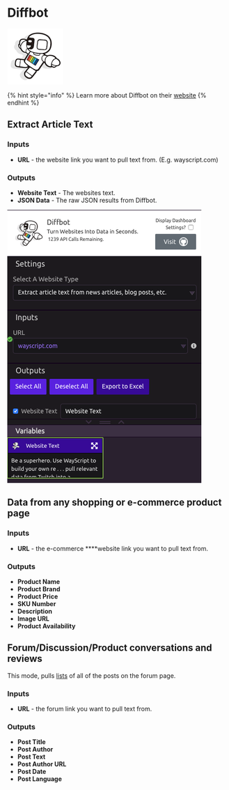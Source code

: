 # Diffbot

![Turn Websites Into Data in Seconds.](../../.gitbook/assets/diffbot.png)

{% hint style="info" %}
Learn more about Diffbot on their [website](https://www.diffbot.com)
{% endhint %}

## Extract Article Text

### Inputs

* **URL** - the website link you want to pull text from. \(E.g. wayscript.com\)

### Outputs

* **Website Text** - The websites text.
* **JSON Data** - The raw JSON results from Diffbot. 

![Diffbot](../../.gitbook/assets/screenshot-2019-07-16-16.30.35.png)

## Data from any shopping or e-commerce product page

### Inputs

* **URL** - the e-commerce ****website link you want to pull text from.

### Outputs

* **Product Name**
* **Product Brand**
* **Product Price**
* **SKU Number**
* **Description**
* **Image URL**
* **Product Availability**

## Forum/Discussion/Product conversations and reviews

This mode, pulls [lists](../../introduction/variables.md#lists) of all of the posts on the forum page. 

### Inputs

* **URL** - the forum link you want to pull text from.

### Outputs

* **Post Title**
* **Post Author**
* **Post Text**
* **Post Author URL**
* **Post Date**
* **Post Language**

